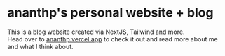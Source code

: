 # ananthp's personal website + blog

This is a blog website created via NextJS, Tailwind and more.  
Head over to [ananthp.vercel.app](https://ananthp.vercel.app) to check it out and read more about me and what I think about.
